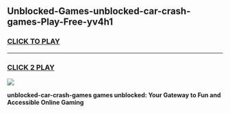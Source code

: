 
## Unblocked-Games-unblocked-car-crash-games-Play-Free-yv4h1
<h3>
<a href="https://premium76.site?title=unblocked-car-crash-games&ref=21A">CLICK TO PLAY</a></h3>
<hr>

<h3>
<a href="https://premium76.site?title=unblocked-car-crash-games&ref=21A">CLICK 2 PLAY</a>
  
</h3>

<a href="https://premium76.site?title=unblocked-car-crash-games&ref=21A"><img src="https://clearcache.store/games.png"></a>


**unblocked-car-crash-games games unblocked: Your Gateway to Fun and Accessible Online Gaming**
